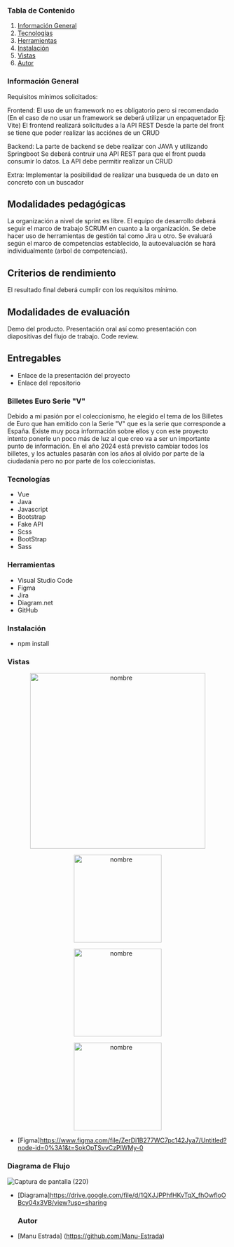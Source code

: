 ### Tabla de Contenido
1. [Información General](#Info-General)
2. [Tecnologías](#Tecnologías)
3. [Herramientas](#Herramientas)
4. [Instalación](#Instalación)
5. [Vistas](#Vistas)
6. [Autor](#Autor)


### Información General 
Requisitos mínimos solicitados:

Frontend: El uso de un framework no es obligatorio pero si recomendado (En el caso de no usar un framework se deberá utilizar un enpaquetador Ej: Vite) El frontend realizará solicitudes a la API REST Desde la parte del front se tiene que poder realizar las acciónes de un CRUD

Backend: La parte de backend se debe realizar con JAVA y utilizando Springboot Se deberá contruir una API REST para que el front pueda consumir lo datos. La API debe permitir realizar un CRUD

Extra: Implementar la posibilidad de realizar una busqueda de un dato en concreto con un buscador

## Modalidades pedagógicas
La organización a nivel de sprint es libre. El equipo de desarrollo deberá seguir el marco de trabajo SCRUM en cuanto a la organización. Se debe hacer uso de herramientas de gestión tal como Jira u otro. Se evaluará según el marco de competencias establecido, la autoevaluación se hará individualmente (arbol de competencias).

## Criterios de rendimiento
El resultado final deberá cumplir con los requisitos mínimo.

## Modalidades de evaluación
Demo del producto. Presentación oral así como presentación con diapositivas del flujo de trabajo. Code review.

## Entregables
- Enlace de la presentación del proyecto
- Enlace del repositorio

### Billetes Euro Serie "V"
Debido a mi pasión por el coleccionismo, he elegido el tema de los Billetes de Euro que han emitido con la Serie "V" que es la serie que corresponde a España.
Existe muy poca información sobre ellos y con este proyecto intento ponerle un poco más de luz al que creo va a ser un importante punto de información.
En el año 2024 está previsto cambiar todos los billetes, y los actuales pasarán con los años al olvido por parte de la ciudadanía pero no por parte de los coleccionistas.


### Tecnologías
- Vue
- Java
- Javascript
- Bootstrap
- Fake API
- Scss
- BootStrap
- Sass

### Herramientas
- Visual Studio Code
- Figma
- Jira
- Diagram.net
- GitHub

### Instalación

- npm install



###  Vistas


<p align="center"><img width="400" alt="nombre" src=""></p>

<p align="center"><img width="200" alt="nombre" src=""></p>
<p align="center"><img width="200" alt="nombre" src=""></p>
<p align="center"><img width="200" alt="nombre" src=""></p>

- [Figma]https://www.figma.com/file/ZerDi1B277WC7pc142Jya7/Untitled?node-id=0%3A1&t=SokOpTSvvCzPlWMy-0



### Diagrama de Flujo


![Captura de pantalla (220)](https://user-images.githubusercontent.com/116894398/222897467-e54da1f6-89c7-4225-a4f5-63f5e706e028.png)

- [Diagrama]https://drive.google.com/file/d/1QXJJPPhfHKvTqX_fhOwfloOBcy04x3VB/view?usp=sharing





  ### Autor
- [Manu Estrada] (https://github.com/Manu-Estrada)
